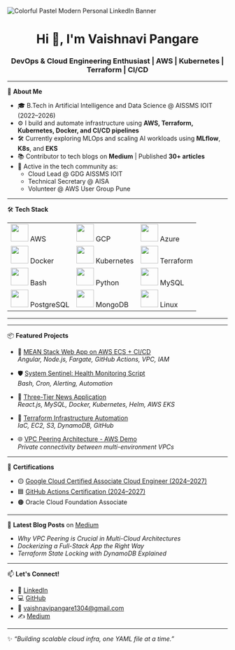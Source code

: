 ![Colorful Pastel Modern Personal LinkedIn Banner](https://github.com/Vaishnavi639/Vaishnavi639/assets/127540530/0be0d6ef-ef89-4545-ac90-3041127d5bfc)
<h1 align="center">Hi 👋, I'm Vaishnavi Pangare</h1>
<h3 align="center">DevOps & Cloud Engineering Enthusiast | AWS | Kubernetes | Terraform | CI/CD</h3>

---

🌱 **About Me**

- 🎓 B.Tech in Artificial Intelligence and Data Science @ AISSMS IOIT (2022–2026)  
- ⚙️ I build and automate infrastructure using **AWS, Terraform, Kubernetes, Docker, and CI/CD pipelines**
- 🛠 Currently exploring MLOps and scaling AI workloads using **MLflow**, **K8s**, and **EKS**
- 📚 Contributor to tech blogs on **Medium** | Published **30+ articles**
- 🧠 Active in the tech community as:
  - Cloud Lead @ GDG AISSMS IOIT
  - Technical Secretary @ AISA
  - Volunteer @ AWS User Group Pune

---

🛠 **Tech Stack**

<table>
  <tr>
    <td><img src="https://cdn.jsdelivr.net/gh/devicons/devicon/icons/amazonwebservices/amazonwebservices-original.svg" width="40"/> AWS</td>
    <td><img src="https://cdn.jsdelivr.net/gh/devicons/devicon/icons/googlecloud/googlecloud-original.svg" width="40"/> GCP</td>
    <td><img src="https://cdn.jsdelivr.net/gh/devicons/devicon/icons/azure/azure-original.svg" width="40"/> Azure</td>
  </tr>
  <tr>
    <td><img src="https://cdn.jsdelivr.net/gh/devicons/devicon/icons/docker/docker-original.svg" width="40"/> Docker</td>
    <td><img src="https://cdn.jsdelivr.net/gh/devicons/devicon/icons/kubernetes/kubernetes-plain.svg" width="40"/> Kubernetes</td>
    <td><img src="https://cdn.jsdelivr.net/gh/devicons/devicon/icons/terraform/terraform-original.svg" width="40"/> Terraform</td>
  </tr>
  <tr>
    <td><img src="https://cdn.jsdelivr.net/gh/devicons/devicon/icons/bash/bash-original.svg" width="40"/> Bash</td>
    <td><img src="https://cdn.jsdelivr.net/gh/devicons/devicon/icons/python/python-original.svg" width="40"/> Python</td>
    <td><img src="https://cdn.jsdelivr.net/gh/devicons/devicon/icons/mysql/mysql-original.svg" width="40"/> MySQL</td>
  </tr>
  <tr>
    <td><img src="https://cdn.jsdelivr.net/gh/devicons/devicon/icons/postgresql/postgresql-original.svg" width="40"/> PostgreSQL</td>
    <td><img src="https://cdn.jsdelivr.net/gh/devicons/devicon/icons/mongodb/mongodb-original.svg" width="40"/> MongoDB</td>
    <td><img src="https://cdn.jsdelivr.net/gh/devicons/devicon/icons/linux/linux-original.svg" width="40"/> Linux</td>
  </tr>
</table>

---
---

📦 **Featured Projects**

- 🚀 [MEAN Stack Web App on AWS ECS + CI/CD](https://github.com/Vaishnavi639/healthcare-portal-smallf)  
  _Angular, Node.js, Fargate, GitHub Actions, VPC, IAM_

- 🛡 [System Sentinel: Health Monitoring Script](https://github.com/Vaishnavi639/System-HealthCheck-Script)  
  _Bash, Cron, Alerting, Automation_

- 📰 [Three-Tier News Application](https://github.com/Vaishnavi639/TwoTier-news-Application)  
  _React.js, MySQL, Docker, Kubernetes, Helm, AWS EKS_

- 🔧 [Terraform Infrastructure Automation](https://github.com/Vaishnavi639/terraform-project)  
  _IaC, EC2, S3, DynamoDB, GitHub_

- 🌐 [VPC Peering Architecture - AWS Demo](https://www.linkedin.com/feed/update/urn:li:activity:7257728204818309121/)  
  _Private connectivity between multi-environment VPCs_

---

📜 **Certifications**

- 🟡 [Google Cloud Certified Associate Cloud Engineer (2024–2027)](https://www.credly.com/badges/0a02fb9d-77ac-400c-8478-52b32f8038ef/public_url)
- 🟦 [GitHub Actions Certification (2024–2027)](https://www.credly.com/badges/ae206370-10d1-4ca8-812c-248efea0ef50/public_url)
- 🟠 Oracle Cloud Foundation Associate

---

📝 **Latest Blog Posts** on [Medium](https://medium.com/@pangarevaishnavi639)
<!-- BLOG-POST-LIST:START -->
- *Why VPC Peering is Crucial in Multi-Cloud Architectures*
- *Dockerizing a Full-Stack App the Right Way*
- *Terraform State Locking with DynamoDB Explained*
<!-- BLOG-POST-LIST:END -->

---

📫 **Let's Connect!**

- 🔗 [LinkedIn](https://www.linkedin.com/in/vaishnavi-pangare/)
- 💻 [GitHub](https://github.com/Vaishnavi639)
- 📧 vaishnavipangare1304@gmail.com  
- ✍️ [Medium](https://medium.com/@pangarevaishnavi639)

---

✨ _“Building scalable cloud infra, one YAML file at a time.”_
